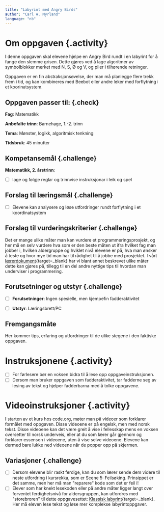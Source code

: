 ```yaml
---
title: "Labyrint med Angry Birds"
author: "Carl A. Myrland" 
language: "nb"
---
```



# Om oppgaven {.activity}

I denne oppgaven skal elevene hjelpe en Angry Bird rundt i en labyrint for å fange den slemme grisen. Dette gjøres ved å lage algoritmer av symbolblokker merket med N, S, Ø og V, og piler i tilhørende retninger. 

Oppgaven er en fin abstraksjonsøvelse, der man må planlegge flere trekk frem i tid, og kan kombineres med Beebot eller andre leker med forflytning i et koorinatsystem. 

## Oppgaven passer til: {.check}

 **Fag**: Matematikk

**Anbefalte trinn**: Barnehage, 1.-2. trinn

**Tema**: Mønster, logikk, algoritmisk tenkning

**Tidsbruk**: 45 minutter

## Kompetansemål {.challenge}

**Matematikk, 2. årstrinn**:
- [ ] lage og følgje reglar og trinnvise instruksjonar i leik og spel


## Forslag til læringsmål {.challenge}

- [ ] Elevene kan analysere og løse utfordringer rundt forflytning i et koordinatsystem

## Forslag til vurderingskriterier {.challenge}

Det er mange ulike måter man kan vurdere et programmeringsprosjekt, og her må en
selv vurdere hva som er den beste måten ut ifra hvilket fag man jobber i,
hvilken aldergruppe og hviklet nivå elevene er på, hva man ønsker å teste og
hvor mye tid man har til rådighet til å jobbe med prosjektet. I vårt
[lærerdokument](https://github.com/kodeklubben/oppgaver/wiki/Hvordan-undervise-i-og-vurdere-programmering){target=_blank} har vi blant
annet beskrevet ulike måter dette kan gjøres på, tillegg til en del andre
nyttige tips til hvordan man underviser i programmering.

## Forutsetninger og utstyr {.challenge}

- [ ] **Forutsetninger**: Ingen spesielle, men kjempefin fadderaktivitet

- [ ] **Utstyr**: Læringsbrett/PC

## Fremgangsmåte

Her kommer tips, erfaring og utfordringer til de ulike stegene i den faktiske
oppgaven. 

# Instruksjonene {.activity}

- [ ] For førlesere bør en voksen bidra til å lese opp oppgaveinstruksjonen. 
- [ ] Dersom man bruker oppgaven som fadderaktivitet, tar fadderne seg av lesing av tekst og hjelper fadderbarna med å tolke oppgavene.

# Videoinstruksjoner {.activity}
I starten av et kurs hos code.org, møter man på videoer som forklarer formålet med oppgaven. Disse videoene er på engelsk, men med norsk tekst. Disse videoene kan det være greit å vise i fellesskap mens en voksen oversetter til norsk underveis, eller at du som lærer går gjennom og forklarer essensen i videoene, uten å vise selve videoene. Elevene kan dermed bare lukke ned videoene når de popper opp på skjermen. 



## Variasjoner {.challenge}

- [ ]  Dersom elevene blir raskt ferdige, kan du som lærer sende dem videre til neste utfordring i kursrekka, som er Scene 5: Feilsøking. Prinsippet er det samme, men her må man "reparere" kode som det er feil i!
- [ ] Elever som har knekt lesekoden eller på andre måter ligger langt over forventet ferdighetsnivå for aldersgruppen, kan utfordres med "storebroren" til dette oppgavesettet: [Klassisk labyrint](https://studio.code.org/hoc/1){target=_blank}. Her må eleven lese tekst og løse mer komplekse labyrintoppgaver.